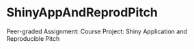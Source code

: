 # ShinyAppAndReprodPitch
Peer-graded Assignment: Course Project: Shiny Application and Reproducible Pitch

